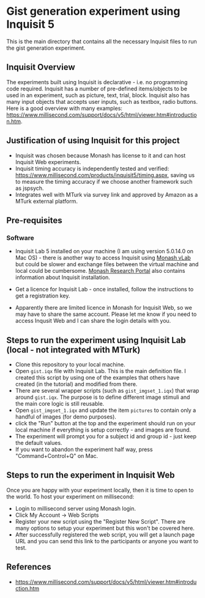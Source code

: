 # Gist generation experiment using Inquisit 5

This is the main directory that contains all the necessary Inquisit files to run the gist generation experiment.

## Inquisit Overview

The experiments built using Inquisit is declarative - i.e. no programming code required. Inquisit has a number of pre-defined items/objects to be used in an experiment, such as picture, text, trial, block. Inquisit also has many input objects that accepts user inputs, such as textbox, radio buttons. Here is a good overview with many examples: https://www.millisecond.com/support/docs/v5/html/viewer.htm#introduction.htm.

## Justification of using Inquisit for this project

* Inquisit was chosen because Monash has license to it and can host Inquisit Web experiments.
* Inquisit timing accuracy is independently tested and verified: https://www.millisecond.com/products/inquisit5/timing.aspx, saving us to measure the timing accuracy if we choose another framework such as jspsych. 
* Integrates well with MTurk via survey link and approved by Amazon as a MTurk external platform.

## Pre-requisites

### Software

* Inquisit Lab 5 installed on your machine (I am using version 5.0.14.0 on Mac OS) - there is another way to access Inquisit using [Monash vLab](https://www.monash.edu/research-portal/vlab/applications/inquisit/inquisit-lab) but could be slower and exchange files between the virtual machine and local could be cumbersome. [Monash Research Portal](https://www.monash.edu/research-portal/vlab/applications/inquisit) also contains information about Inquisit installation.

* Get a licence for Inquisit Lab - once installed, follow the instructions to get a registration key.

* Apparently there are limited licence in Monash for Inquisit Web, so we may have to share the same account. Please let me know if you need to access Inqusit Web and I can share the login details with you.
  
## Steps to run the experiment using Inquisit Lab (local - not integrated with MTurk)

* Clone this repository to your local machine.
* Open ```gist.iqx``` file with Inquisit Lab. This is the main definition file. I created this script by using one of the examples that others have created (in the tutorial) and modified from there.
* There are several wrapper scripts (such as ```gist_imgset_1.iqx```) that wrap around ```gist.iqx```. The purpose is to define different image stimuli and the main core logic is still reusable.
* Open ```gist_imgset_1.iqx``` and update the item ```pictures``` to contain only a handful of images (for demo purposes).
* click the "Run" button at the top and the experiment should run on your local machine if everything is setup correctly - and images are found.
* The experiment will prompt you for a subject id and group id - just keep the default values.
* If you want to abandon the experiment half way, press "Command+Control+Q" on Mac.


## Steps to run the experiment in Inquisit Web

Once you are happy with your experiment locally, then it is time to open to the world. To host your experiment on millisecond:

* Login to millisecond server using Monash login.
* Click My Account -> Web Scripts
* Register your new script using the "Register New Script". There are many options to setup your experiment but this won't be covered here.
* After successfully registered the web script, you will get a launch page URL and you can send this link to the participants or anyone you want to test.

## References

* https://www.millisecond.com/support/docs/v5/html/viewer.htm#introduction.htm
